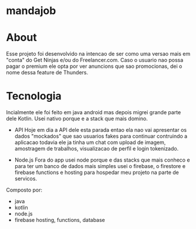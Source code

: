 # mandajob

# About
Esse projeto foi desenvolvido na intencao de ser como uma versao mais em "conta" do Get Ninjas e/ou do Freelancer.com.
Caso o usuario nao possa pagar o premium ele opta por ver anuncions que sao promocionas, dei o nome dessa feature
de Thunders.

# Tecnologia
Incialmente ele foi feito em java android mas depois migrei grande parte dele Kotlin. Usei nativo porque e a stack que mais domino.

- API
Hoje em dia a API dele esta parada entao ela nao vai apresentar os dados "mockados" que sao usuarios fakes para continuar contruindo a aplicacao
todavia ele ja tinha um chat com upload de imagem, amostragem de trabalhos, visualizacao de perfil e login tokenizado.

- Node.js
Fora do app usei node porque e das stacks que mais conheco e para ter um banco de dados mais simples usei o firebase, o firestore e firebase functions e
hosting para hospedar meu projeto na parte de servicos.

Composto por:

- java
- kotlin
- node.js
- firebase hosting, functions, database
